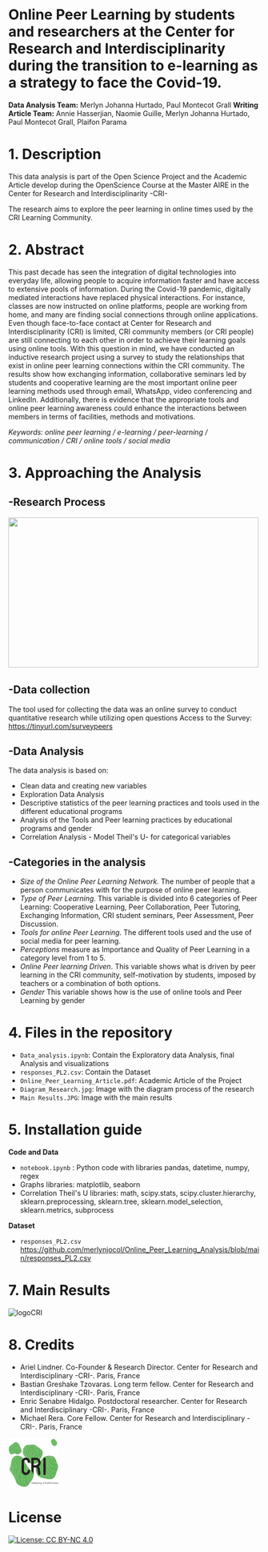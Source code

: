 # Online Peer Learning by students and researchers at the Center for Research and Interdisciplinarity during the transition to e-learning as a strategy to face the Covid-19.

**Data Analysis Team:** Merlyn Johanna Hurtado, Paul Montecot Grall
**Writing Article Team:** Annie Hasserjian, Naomie Guille, Merlyn Johanna Hurtado, Paul Montecot Grall, Plaifon Parama

# 1. Description

This data analysis is part of the Open Science Project and the Academic Article develop during the OpenScience Course at the Master AIRE in the Center for Research and Interdisciplinarity -CRI-

The research aims to explore the peer learning in online times used by the CRI Learning Community. 


# 2. Abstract 
This past decade has seen the integration of digital technologies into everyday life, allowing people to acquire information faster and have access to extensive pools of information. During the Covid-19 pandemic, digitally mediated interactions have replaced physical interactions. For instance, classes are now instructed on online platforms, people are working from home, and many are finding social connections through online applications. Even though face-to-face contact at Center for Research and Interdisciplinarity (CRI) is limited, CRI community members (or CRI people) are still connecting to each other in order to achieve their learning goals using online tools. With this question in mind, we have conducted an inductive research project using a survey to study the relationships that exist in online peer learning connections within the CRI community. The results show how exchanging information, collaborative seminars led by students and cooperative learning are the most important online peer learning methods used through  email, WhatsApp, video conferencing  and LinkedIn. Additionally, there is evidence that the appropriate tools and online peer learning awareness could enhance the interactions between members in terms of facilities, methods and motivations. 

*Keywords: online peer learning / e-learning / peer-learning / communication / CRI / online tools / social media* 

# 3. Approaching the Analysis

## -Research Process

<img src="https://github.com/merlynjocol/Online_Peer_Learning_Analysis/blob/main/Diagram_Research.JPG" width="500" height="300">


## -Data collection

The tool used for collecting the data was an online survey to conduct quantitative research while utilizing open questions
Access to the Survey: https://tinyurl.com/surveypeers


## -Data Analysis
The data analysis is based on:
* Clean data and creating new variables
* Exploration Data Analysis 
* Descriptive statistics of the peer learning practices and tools used in the different educational programs
* Analysis of the Tools and Peer learning practices by educational programs and gender 
* Correlation Analysis - Model Theil's U-  for categorical variables

## -Categories in the analysis 

* *Size of  the Online Peer Learning Network.* The  number of people that a person communicates with for the purpose of online peer learning. 
* *Type of Peer Learning*. This variable is divided into 6 categories of Peer Learning: Cooperative Learning, Peer Collaboration, Peer Tutoring, Exchanging Information, CRI student seminars,  Peer Assessment, Peer Discussion.
* *Tools for online  Peer Learning*. The different tools used and the use of social media for peer learning.
* *Perceptions* measure as  Importance and Quality of Peer Learning in a category level from 1 to 5.
* *Online Peer learning Driven*. This variable shows what is driven by peer learning in the CRI community, self-motivation by students, imposed by teachers or a combination of both options. 
* *Gender*  This variable shows how is the use of online tools and Peer Learning by gender


# 4. Files in the repository

* `Data_analysis.ipynb`: Contain the Exploratory data Analysis, final Analysis and visualizations
* `responses_PL2.csv`: Contain the Dataset
* `Online_Peer_Learning_Article.pdf`: Academic Article of the Project 
* `Diagram_Research.jpg`: Image with the diagram process of the research
* `Main Results.JPG`: Image with the main results

# 5. Installation guide

**Code and Data**

* `notebook.ipynb` :  Python code with libraries pandas, datetime, numpy, regex
* Graphs libraries:   matplotlib, seaborn 
* Correlation Theil's U libraries:  math, scipy.stats, scipy.cluster.hierarchy, sklearn.preprocessing, sklearn.tree, sklearn.model_selection, sklearn.metrics, subprocess

**Dataset**
* `responses_PL2.csv` https://github.com/merlynjocol/Online_Peer_Learning_Analysis/blob/main/responses_PL2.csv

# 7. Main Results

![logoCRI](https://github.com/merlynjocol/Online_Peer_Learning_Analysis/blob/main/Main%20Results.JPG)

# 8. Credits
* Ariel Lindner. Co-Founder & Research Director. Center for Research and Interdisciplinary -CRI-. Paris, France 
* Bastian Greshake Tzovaras. Long term fellow. Center for Research and Interdisciplinary -CRI-. Paris, France 
* Enric Senabre Hidalgo. Postdoctoral researcher. Center for Research and Interdisciplinary -CRI-. Paris, France 
* Michael Rera. Core Fellow. Center for Research and Interdisciplinary -CRI-. Paris, France 

<img src="https://github.com/merlynjocol/AgeGuess-Data-Analysis--Gender-Ethnic-analysis-in-age-guessing/blob/main/logoCRI.jpg" width="100" height="100">

# License 

[![License: CC BY-NC 4.0](https://img.shields.io/badge/License-CC%20BY--NC%204.0-lightgrey.svg)](https://creativecommons.org/licenses/by-nc/4.0/)
